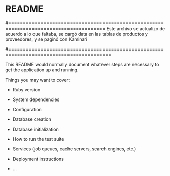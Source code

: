 # README


#=======================================================================================
Este archivo se actualizó de acuerdo a lo que faltaba, se cargó data en las tablas de productos
y proveedores, y se paginó con Kaminari

#=========================================================================================



This README would normally document whatever steps are necessary to get the
application up and running.

Things you may want to cover:

* Ruby version

* System dependencies

* Configuration

* Database creation

* Database initialization

* How to run the test suite

* Services (job queues, cache servers, search engines, etc.)

* Deployment instructions

* ...
